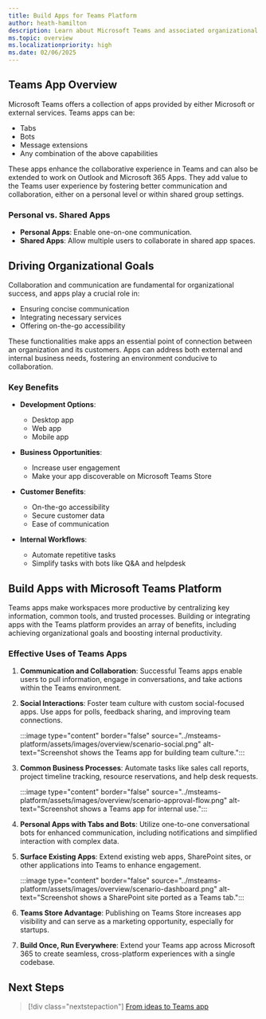 ```yaml
---
title: Build Apps for Teams Platform
author: heath-hamilton
description: Learn about Microsoft Teams and associated organizational goals, why you should build apps on the Teams platform, and how Teams apps help meet business needs.
ms.topic: overview
ms.localizationpriority: high
ms.date: 02/06/2025
---
```


## Teams App Overview

Microsoft Teams offers a collection of apps provided by either Microsoft or external services. Teams apps can be:

- Tabs
- Bots
- Message extensions
- Any combination of the above capabilities

These apps enhance the collaborative experience in Teams and can also be extended to work on Outlook and Microsoft 365 Apps. They add value to the Teams user experience by fostering better communication and collaboration, either on a personal level or within shared group settings. 

### Personal vs. Shared Apps

- **Personal Apps**: Enable one-on-one communication.
- **Shared Apps**: Allow multiple users to collaborate in shared app spaces.

## Driving Organizational Goals

Collaboration and communication are fundamental for organizational success, and apps play a crucial role in:

- Ensuring concise communication
- Integrating necessary services
- Offering on-the-go accessibility

These functionalities make apps an essential point of connection between an organization and its customers. Apps can address both external and internal business needs, fostering an environment conducive to collaboration.

### Key Benefits

- **Development Options**:
  - Desktop app
  - Web app
  - Mobile app

- **Business Opportunities**:
  - Increase user engagement
  - Make your app discoverable on Microsoft Teams Store

- **Customer Benefits**:
  - On-the-go accessibility
  - Secure customer data
  - Ease of communication

- **Internal Workflows**:
  - Automate repetitive tasks
  - Simplify tasks with bots like Q&A and helpdesk

## Build Apps with Microsoft Teams Platform

Teams apps make workspaces more productive by centralizing key information, common tools, and trusted processes. Building or integrating apps with the Teams platform provides an array of benefits, including achieving organizational goals and boosting internal productivity.

### Effective Uses of Teams Apps

1. **Communication and Collaboration**: Successful Teams apps enable users to pull information, engage in conversations, and take actions within the Teams environment.
2. **Social Interactions**: Foster team culture with custom social-focused apps. Use apps for polls, feedback sharing, and improving team connections.
   
   :::image type="content" border="false" source="../msteams-platform/assets/images/overview/scenario-social.png" alt-text="Screenshot shows the Teams app for building team culture.":::

3. **Common Business Processes**: Automate tasks like sales call reports, project timeline tracking, resource reservations, and help desk requests.
   
   :::image type="content" border="false" source="../msteams-platform/assets/images/overview/scenario-approval-flow.png" alt-text="Screenshot shows a Teams app for internal use.":::

4. **Personal Apps with Tabs and Bots**: Utilize one-to-one conversational bots for enhanced communication, including notifications and simplified interaction with complex data.
5. **Surface Existing Apps**: Extend existing web apps, SharePoint sites, or other applications into Teams to enhance engagement.
   
   :::image type="content" border="false" source="../msteams-platform/assets/images/overview/scenario-dashboard.png" alt-text="Screenshot shows a SharePoint site ported as a Teams tab.":::

6. **Teams Store Advantage**: Publishing on Teams Store increases app visibility and can serve as a marketing opportunity, especially for startups.
7. **Build Once, Run Everywhere**: Extend your Teams app across Microsoft 365 to create seamless, cross-platform experiences with a single codebase.

## Next Steps

> [!div class="nextstepaction"]
> [From ideas to Teams app](overview-story.md)